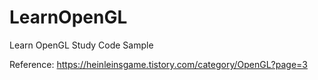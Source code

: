 # LearnOpenGL
Learn OpenGL Study Code Sample

Reference: https://heinleinsgame.tistory.com/category/OpenGL?page=3